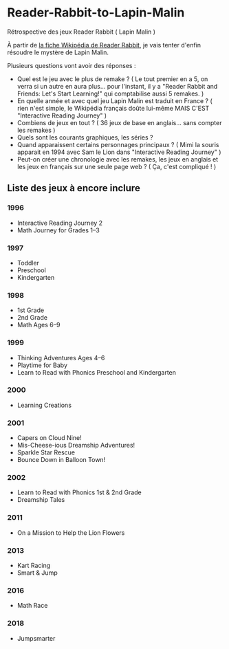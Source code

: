 # Reader-Rabbit-to-Lapin-Malin

Rétrospective des jeux Reader Rabbit ( Lapin Malin )

À partir de [la fiche Wikipédia de Reader Rabbit](https://en.wikipedia.org/wiki/Reader_Rabbit), je vais tenter d'enfin résoudre le mystère de Lapin Malin.

Plusieurs questions vont avoir des réponses :

- Quel est le jeu avec le plus de remake ? ( Le tout premier en a 5, on verra si un autre en aura plus... pour l'instant, il y a "Reader Rabbit and Friends: Let's Start Learning!" qui comptabilise aussi 5 remakes. )
- En quelle année et avec quel jeu Lapin Malin est traduit en France ? ( rien n'est simple, le Wikipédia français doûte lui-même MAIS C'EST "Interactive Reading Journey" )
- Combiens de jeux en tout ? ( 36 jeux de base en anglais... sans compter les remakes )
- Quels sont les courants graphiques, les séries ?
- Quand apparaissent certains personnages principaux ? ( Mimi la souris apparait en 1994 avec Sam le Lion dans "Interactive Reading Journey" )
- Peut-on créer une chronologie avec les remakes, les jeux en anglais et les jeux en français sur une seule page web ? ( Ça, c'est compliqué ! )

## Liste des jeux à encore inclure

### 1996

- Interactive Reading Journey 2
- Math Journey for Grades 1–3

### 1997

- Toddler
- Preschool
- Kindergarten

### 1998

- 1st Grade
- 2nd Grade
- Math Ages 6–9

### 1999

- Thinking Adventures Ages 4–6
- Playtime for Baby
- Learn to Read with Phonics Preschool and Kindergarten

### 2000

- Learning Creations

### 2001

- Capers on Cloud Nine!
- Mis-Cheese-ious Dreamship Adventures!
- Sparkle Star Rescue
- Bounce Down in Balloon Town!

### 2002

- Learn to Read with Phonics 1st & 2nd Grade
- Dreamship Tales

### 2011

- On a Mission to Help the Lion Flowers

### 2013

- Kart Racing
- Smart & Jump

### 2016

- Math Race

### 2018

- Jumpsmarter
